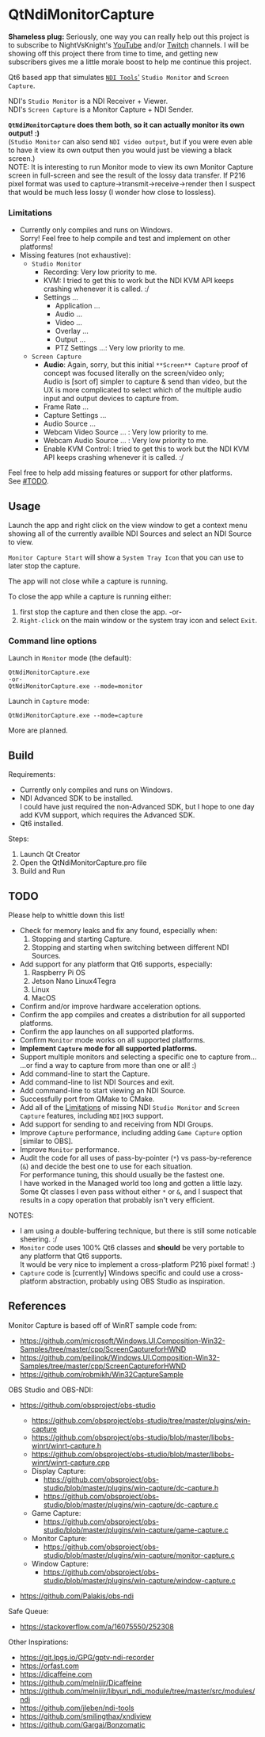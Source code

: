 # QtNdiMonitorCapture

**Shameless plug:** Seriously, one way you can really help out this project is to subscribe to NightVsKnight's [YouTube](https://www.youtube.com/channel/UCn8Ds6jeUzjxCPkMApg_koA) and/or [Twitch](https://www.twitch.tv/nightvsknight) channels. I will be showing off this project there from time to time, and getting new subscribers gives me a little morale boost to help me continue this project.

Qt6 based app that simulates [`NDI Tools`'](https://ndi.tv/tools/) `Studio Monitor` and `Screen Capture`.

NDI's `Studio Monitor` is a NDI Receiver + Viewer.  
NDI's `Screen Capture` is a Monitor Capture + NDI Sender.

**`QtNdiMonitorCapture` does them both, so it can actually monitor its own output! :)**  
(`Studio Monitor` can also send `NDI video output`, but if you were even able to have it view its own output then you would just be viewing a black screen.)  
NOTE: It is interesting to run Monitor mode to view its own Monitor Capture screen in full-screen and see the result of the lossy data transfer. If P216 pixel format was used to capture->transmit->receive->render then I suspect that would be much less lossy (I wonder how close to lossless).

### Limitations
* Currently only compiles and runs on Windows.  
  Sorry! Feel free to help compile and test and implement on other platforms!
* Missing features (not exhaustive):
  * `Studio Monitor`
    * Recording: Very low priority to me.
    * KVM: I tried to get this to work but the NDI KVM API keeps crashing whenever it is called. :/
    * Settings ...
      * Application ...
      * Audio ...
      * Video ...
      * Overlay ...
      * Output ...
      * PTZ Settings ...: Very low priority to me.
  * `Screen Capture`
    * **Audio**: Again, sorry, but this initial `**Screen** Capture` proof of concept was focused literally on the screen/video only;  
      Audio is [sort of] simpler to capture & send than video, but the UX is more complicated to select which of the multiple audio input and output devices to capture from.
    * Frame Rate ...
    * Capture Settings ...
    * Audio Source ...
    * Webcam Video Source ... : Very low priority to me.
    * Webcam Audio Source ... : Very low priority to me.
    * Enable KVM Control: I tried to get this to work but the NDI KVM API keeps crashing whenever it is called. :/

Feel free to help add missing features or support for other platforms.  
See [#TODO](#TODO).

## Usage
Launch the app and right click on the view window to get a context menu showing all of the currently availble NDI Sources and select an NDI Source to view.

`Monitor Capture Start` will show a `System Tray Icon` that you can use to later stop the capture.

The app will not close while a capture is running.

To close the app while a capture is running either:
1. first stop the capture and then close the app.
   -or-
2. `Right-click` on the main window or the system tray icon and select `Exit`.

### Command line options
Launch in `Monitor` mode (the default):
```
QtNdiMonitorCapture.exe
-or-
QtNdiMonitorCapture.exe --mode=monitor
```
Launch in `Capture` mode:
```
QtNdiMonitorCapture.exe --mode=capture
```
More are planned.

## Build
Requirements:
* Currently only compiles and runs on Windows.
* NDI Advanced SDK to be installed.  
  I could have just required the non-Advanced SDK, but I hope to one day add KVM support, which requires the Advanced SDK.
* Qt6 installed.

Steps:
1. Launch Qt Creator
2. Open the QtNdiMonitorCapture.pro file
3. Build and Run

## TODO
Please help to whittle down this list!
* Check for memory leaks and fix any found, especially when:
  1. Stopping and starting Capture.
  2. Stopping and starting when switching between different NDI Sources.
* Add support for any platform that Qt6 supports, especially:
  1. Raspberry Pi OS
  2. Jetson Nano Linux4Tegra
  3. Linux
  4. MacOS
* Confirm and/or improve hardware acceleration options.
* Confirm the app compiles and creates a distribution for all supported platforms.
* Confirm the app launches on all supported platforms.
* Confirm `Monitor` mode works on all supported platforms.
* **Implement `Capture` mode for all supported platforms.**
* Support multiple monitors and selecting a specific one to capture from...  
  ...or find a way to capture from more than one or all! :)
* Add command-line to start the Capture.
* Add command-line to list NDI Sources and exit.
* Add command-line to start viewing an NDI Source.
* Successfully port from QMake to CMake.
* Add all of the [Limitations](#Limitations) of missing NDI `Studio Monitor` and `Screen Capture` features, including `NDI|HX3` support.
* Add support for sending to and receiving from NDI Groups.
* Improve `Capture` performance, including adding `Game Capture` option [similar to OBS].
* Improve `Monitor` performance.
* Audit the code for all uses of pass-by-pointer (`*`) vs pass-by-reference (`&`) and decide the best one to use for each situation.  
  For performance tuning, this should usually be the fastest one.  
  I have worked in the Managed world too long and gotten a little lazy.  
  Some Qt classes I even pass without either `*` or `&`, and I suspect that results in a copy operation that probably isn't very efficient.

NOTES:
* I am using a double-buffering technique, but there is still some noticable sheering. :/
* `Monitor` code uses 100% Qt6 classes and **should** be very portable to any platform that Qt6 supports.  
  It would be very nice to implement a cross-platform P216 pixel format! :)
* `Capture` code is [currently] Windows specific and could use a cross-platform abstraction, probably using OBS Studio as inspiration.

## References

Monitor Capture is based off of WinRT sample code from:
* https://github.com/microsoft/Windows.UI.Composition-Win32-Samples/tree/master/cpp/ScreenCaptureforHWND
* https://github.com/peilinok/Windows.UI.Composition-Win32-Samples/tree/master/cpp/ScreenCaptureforHWND
* https://github.com/robmikh/Win32CaptureSample

OBS Studio and OBS-NDI:
* https://github.com/obsproject/obs-studio
  * https://github.com/obsproject/obs-studio/tree/master/plugins/win-capture
  * https://github.com/obsproject/obs-studio/blob/master/libobs-winrt/winrt-capture.h
  * https://github.com/obsproject/obs-studio/blob/master/libobs-winrt/winrt-capture.cpp
  * Display Capture:
    * https://github.com/obsproject/obs-studio/blob/master/plugins/win-capture/dc-capture.h
    * https://github.com/obsproject/obs-studio/blob/master/plugins/win-capture/dc-capture.c
  * Game Capture:
    * https://github.com/obsproject/obs-studio/blob/master/plugins/win-capture/game-capture.c
  * Monitor Capture:
    * https://github.com/obsproject/obs-studio/blob/master/plugins/win-capture/monitor-capture.c
  * Window Capture:
    * https://github.com/obsproject/obs-studio/blob/master/plugins/win-capture/window-capture.c

* https://github.com/Palakis/obs-ndi

Safe Queue:
* https://stackoverflow.com/a/16075550/252308

Other Inspirations:
* https://git.lpgs.io/GPG/gptv-ndi-recorder
* https://orfast.com
* https://dicaffeine.com
* https://github.com/melnijir/Dicaffeine
* https://github.com/melnijir/libyuri_ndi_module/tree/master/src/modules/ndi
* https://github.com/jleben/ndi-tools
* https://github.com/smilingthax/xndiview
* https://github.com/Gargaj/Bonzomatic
